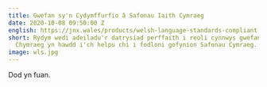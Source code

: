 ```yaml
---
title: Gwefan sy'n Cydymffurfio â Safonau Iaith Cymraeg
date: 2020-10-08 09:50:00 Z
english: https://jnx.wales/products/welsh-language-standards-compliant-website.html
short: Rydym wedi adeiladu'r datrysiad perffaith i reoli cynnwys gwefan Saesneg a
  Chymraeg yn hawdd i'ch helpu chi i fodloni gofynion Safonau Cymraeg.
image: wls.jpg
---
```


Dod yn fuan.